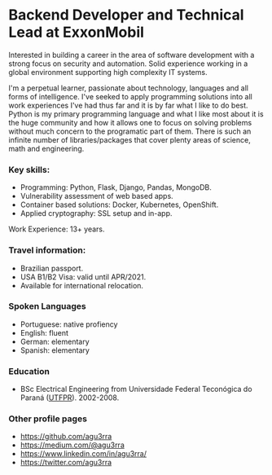 # Backend Developer and Technical Lead at ExxonMobil
Interested in building a career in the area of software development with a strong focus on security and automation. Solid experience working in a global environment supporting high complexity IT systems.

I'm a perpetual learner, passionate about technology, languages and all forms of intelligence. I've seeked to apply programming solutions into all work experiences I've had thus far and it is by far what I like to do best. Python is my primary programming language and what I like most about it is the huge community and how it allows one to focus on solving problems without much concern to the programatic part of them. There is such an infinite number of libraries/packages that cover plenty areas of science, math and engineering.

### Key skills:
* Programming: Python, Flask, Django, Pandas, MongoDB.
* Vulnerability assessment of web based apps.
* Container based solutions: Docker, Kubernetes, OpenShift.
* Applied cryptography: SSL setup and in-app.

Work Experience: 13+ years.

### Travel information:
* Brazilian passport.
* USA B1/B2 Visa: valid until APR/2021.
* Available for international relocation.

### Spoken Languages
* Portuguese: native profiency
* English: fluent
* German: elementary
* Spanish: elementary

### Education
* BSc Electrical Engineering from Universidade Federal Teconógica do Paraná ([UTFPR](http://www.utfpr.edu.br/)). 2002-2008.

### Other profile pages
* https://github.com/agu3rra
* https://medium.com/@agu3rra 
* https://www.linkedin.com/in/agu3rra/
* https://twitter.com/agu3rra
